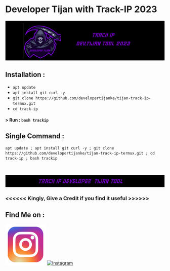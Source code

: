 # Developer Tijan with Track-IP 2023

<p align="center">
<a href="https://github.com/developertijanke"><img title="Developer Tijan" src="https://github.com/developertijanke/tijan-track-ip-termux/blob/main/trackip.png?raw=true"></a>


## Installation :

* `apt update`
* `apt install git curl -y`
* `git clone https://github.com/developertijanke/tijan-track-ip-termux.git`
* `cd track-ip`

#### > Run : `bash trackip`

## Single Command :
```
apt update ; apt install git curl -y ; git clone https://github.com/developertijanke/tijan-track-ip-termux.git ; cd track-ip ; bash trackip
```
<br>
<p align="center">
<img src="https://github.com/developertijanke/tijan-track-ip-termux/blob/main/trackip%20footer.png?raw=true">

### <<<<<< Kingly, Give a Credit if you find it useful >>>>>>

## Find Me on :
[![Github](https://github.com/developertijanke/tijan-track-ip-termux/blob/main/instagram.svg)](https://github.com/developertijanke/)
[![Instagram]()](https://www.instagram.com/developer_tijan/)

